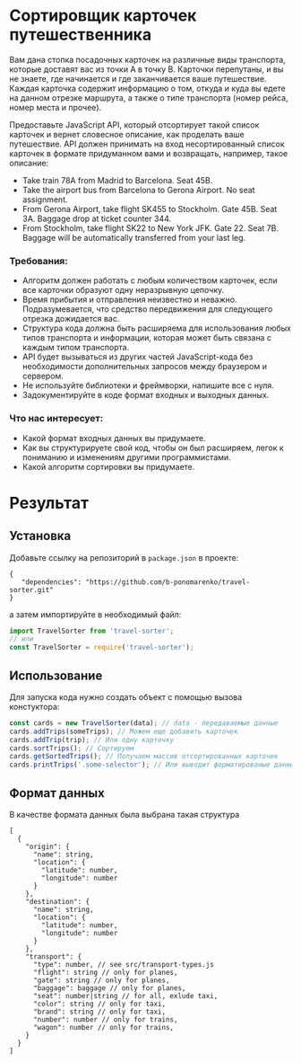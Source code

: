 # Сортировщик карточек путешественника
Вам дана стопка посадочных карточек на различные виды транспорта, которые доставят
вас из точки A в точку B. Карточки перепутаны, и вы не знаете, где начинается и где
заканчивается ваше путешествие. Каждая карточка содержит информацию о том, откуда и
куда вы едете на данном отрезке маршрута, а также о типе транспорта (номер рейса,
номер места и прочее).

Предоставьте JavaScript API, который отсортирует такой список карточек и вернет
словесное описание, как проделать ваше путешествие. API должен принимать на вход
несортированный список карточек в формате придуманном вами и возвращать, например,
такое описание:

* Take train 78A from Madrid to Barcelona. Seat 45B.
* Take the airport bus from Barcelona to Gerona Airport. No seat assignment.
* From Gerona Airport, take flight SK455 to Stockholm. Gate 45B. Seat 3A. Baggage drop at ticket counter 344.
* From Stockholm, take flight SK22 to New York JFK. Gate 22. Seat 7B. Baggage will be automatically transferred from your last leg.

### Требования:

* Алгоритм должен работать с любым количеством карточек, если все карточки образуют одну неразрывную цепочку.
* Время прибытия и отправления неизвестно и неважно. Подразумевается, что средство передвижения для следующего отрезка дожидается вас.
* Структура кода должна быть расширяема для использования любых типов транспорта и информации, которая может быть связана с каждым типом транспорта.
* API будет вызываться из других частей JavaScript-кода без необходимости дополнительных запросов между браузером и сервером.
* Не используйте библиотеки и фреймворки, напишите все с нуля.
* Задокументируйте в коде формат входных и выходных данных.

### Что нас интересует:
* Какой формат входных данных вы придумаете.
* Как вы структурируете свой код, чтобы он был расширяем, легок к пониманию и изменениям другими программистами.
* Какой алгоритм сортировки вы придумаете.

# Результат
## Установка
Добавьте ссылку на репозиторий в `package.json` в проекте:

```
{
   "dependencies": "https://github.com/b-ponomarenko/travel-sorter.git"
}
```
a затем импортируйте в необходимый файл:

```js
import TravelSorter from 'travel-sorter';
// или
const TravelSorter = require('travel-sorter');
```
## Использование
Для запуска кода нужно создать объект с помощью вызова констуктора:
```js
const cards = new TravelSorter(data); // data - передаваемые данные
cards.addTrips(someTrips); // Можем еще добавить карточек
cards.addTrip(trip); // Или одну карточку
cards.sortTrips(); // Сортируем
cards.getSortedTrips(); // Получаем массив отсортированных карточек
cards.printTrips('.some-selector'); // Или выводит форматированые данные в DOM в какой-то элемент
```

## Формат данных
В качестве формата данных была выбрана такая структура
```
[
  {
    "origin": {
      "name": string,
      "location": {
        "latitude": number,
        "longitude": number
      }
    },
    "destination": {
      "name": string,
      "location": {
        "latitude": number,
        "longitude": number
      }
    },
    "transport": {
      "type": number, // see src/transport-types.js
      "flight": string // only for planes,
      "gate": string // only for planes,
      "baggage": baggage // only for planes,
      "seat": number|string // for all, exlude taxi,
      "color": string // only for taxi,
      "brand": string // only for taxi,
      "number": number // only for trains,
      "wagon": number // only for trains,
    }
  }
]
```